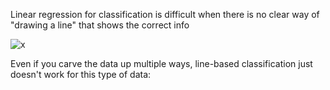 Linear regression for classification is difficult when there is no clear way of "drawing a line" that shows the correct info

![x](https://i.imgur.com/Y96iT0W.png)

Even if you carve the data up multiple ways, line-based classification just doesn't work for this type of data:

